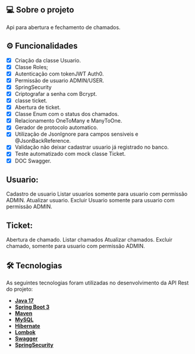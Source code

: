## 💻 Sobre o projeto

Api para abertura e fechamento de chamados. 

## ⚙️ Funcionalidades
- [x] Criação da classe Usuario.
- [x] Classe Roles;
- [x] Autenticação com tokenJWT Auth0.
- [x] Permissão de usuario ADMIN/USER.
- [x] SpringSecurity
- [x] Criptografar a senha com Bcrypt.
- [x] classe ticket.
- [x] Abertura de ticket.
- [x] Classe Enum com o status dos chamados.
- [x] Relacionamento OneToMany e ManyToOne.
- [x] Gerador de protocolo automatico.
- [x] Utilização de JsonIgnore para campos sensiveis e @JsonBackReference.
- [x] Validação não deixar cadastrar usuario já registrado no banco.
- [x] Teste automatizado com mock classe Ticket.
- [x] DOC Swagger.

## Usuario:
Cadastro de usuario
Listar usuarios somente para usuario com permissão ADMIN.
Atualizar usuario.
Excluir Usuario somente para usuario com permissão ADMIN.

## Ticket:
Abertura de chamado.
Listar chamados
Atualizar chamados.
Excluir chamado, somente para usuario com permissão ADMIN.



## 🛠 Tecnologias

As seguintes tecnologias foram utilizadas no desenvolvimento da API Rest do projeto:

- **[Java 17](https://www.oracle.com/java)**
- **[Spring Boot 3](https://spring.io/projects/spring-boot)**
- **[Maven](https://maven.apache.org)**
- **[MySQL](https://www.mysql.com)**
- **[Hibernate](https://hibernate.org)**
- **[Lombok](https://projectlombok.org)**
- **[Swagger](https://swagger.io/docs/specification/about/)**
- **[SpringSecurity](https://docs.spring.io/spring-security/reference/index.html)**
